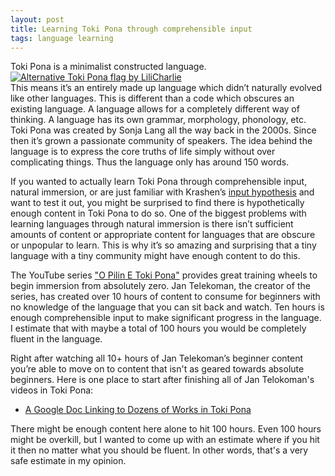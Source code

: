 ```yaml
---
layout: post
title: Learning Toki Pona through comprehensible input 
tags: language learning
---
```

Toki Pona is a minimalist constructed language.  
[![Alternative Toki Pona flag by LiliCharlie](https://upload.wikimedia.org/wikipedia/commons/thumb/3/34/Alternative_Toki_Pona_flag.svg/960px-Alternative_Toki_Pona_flag.svg.png?20211013015338)](https://commons.wikimedia.org/wiki/File:Alternative_Toki_Pona_flag.svg)  
This means it’s an entirely made up language which didn’t naturally evolved like other languages. This is different than a code which obscures an existing language. A language allows for a completely different way of thinking. A language has its own grammar, morphology, phonology, etc. Toki Pona was created by Sonja Lang all the way back in the 2000s. Since then it’s grown a passionate community of speakers. The idea behind the language is to express the core truths of life simply without over complicating things. Thus the language only has around 150 words. 

If you wanted to actually learn Toki Pona through comprehensible input, natural immersion, or are just familiar with Krashen’s [input hypothesis](https://en.wikipedia.org/wiki/Input_hypothesis) and want to test it out, you might be surprised to find there is hypothetically enough content in Toki Pona to do so. One of the biggest problems with learning languages through natural immersion is there isn’t sufficient amounts of content or appropriate content for languages that are obscure or unpopular to learn. This is why it’s so amazing and surprising that a tiny language with a tiny community might have enough content to do this. 

The YouTube series ["O Pilin E Toki Pona"](https://www.youtube.com/playlist?list=PLwYL9_SRAk8EXSZPSTm9lm2kD_Z1RzUgm) provides great training wheels to begin immersion from absolutely zero. Jan Telekoman, the creator of the series, has created over 10 hours of content to consume for beginners with no knowledge of the language that you can sit back and watch. Ten hours is enough comprehensible input to make significant progress in the language. I estimate that with maybe a total of 100 hours you would be completely fluent in the language. 

Right after watching all 10+ hours of Jan Telekoman’s beginner content you’re able to move on to content that isn't as geared towards absolute beginners. Here is one place to start after finishing all of Jan Telokoman's videos in Toki Pona:
- [A Google Doc Linking to Dozens of Works in Toki Pona](https://docs.google.com/document/d/1IdMucmhPCzvoUF94Gp25XCwocWOl4PfQ_wfOkiU8cu8/edit?tab=t.0#heading=h.4gnfp2nyinde)

There might be enough content here alone to hit 100 hours. Even 100 hours might be overkill, but I wanted to come up with an estimate where if you hit it then no matter what you should be fluent. In other words, that's a very safe estimate in my opinion.

